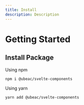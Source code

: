```yaml
---
title: Install
description: Description
---
```


# Getting Started

## Install Package

Using npm

```bash
npm i @ubeac/svelte-components
```

Using yarn

```bash
yarn add @ubeac/svelte-components
```
